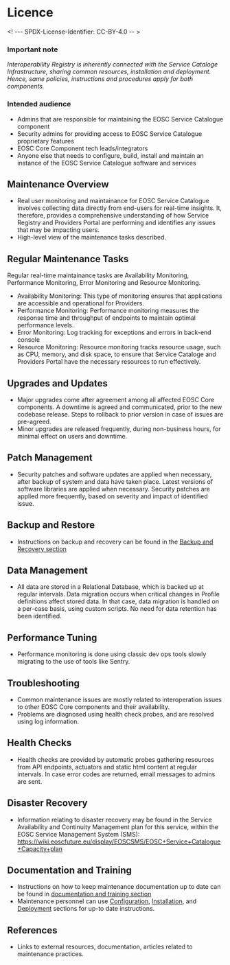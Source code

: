 # Licence

<! --- SPDX-License-Identifier: CC-BY-4.0  -- >

### Important note

*Interoperability Registry is inherently connected with the Service Cataloge Infrastructure, sharing common resources, installation and deployment. Hence, same policies, instructions and procedures apply for both components.* 

### Intended audience

- Admins that are responsible for maintaining the EOSC Service Catalogue component
- Security admins for providing access to EOSC Service Catalogue proprietary features
- EOSC Core Component tech leads/integrators
- Anyone  else that  needs  to  configure, build, install and maintain an instance of the EOSC Service Catalogue software and services

## Maintenance Overview

- Real user monitoring and maintainance for EOSC Service Catalogue involves collecting data directly from end-users for real-time insights. It, therefore, provides a comprehensive understanding of how Service Registry and Providers Portal are performing and identifies any issues that may be impacting users.
- High-level view of the maintenance tasks described.

## Regular Maintenance Tasks

Regular real-time maintainance tasks are Availability Monitoring, Performance Monitoring, Error Monitoring and Resource Monitoring.

- Availability Monitoring: This type of monitoring ensures that applications are accessible and operational for Providers.
- Performance Monitoring: Performance monitoring measures the response time and throughput of endpoints to maintain optimal performance levels.
- Error Monitoring: Log tracking for exceptions and errors in back-end console
- Resource Monitoring: Resource monitoring tracks resource usage, such as CPU, memory, and disk space, to ensure that Service Cataloge and Providers Portal have the necessary resources to run effectively.

## Upgrades and Updates

- Major upgrades come after agreement among all affected EOSC Core components. A downtime is agreed and communicated, prior to the new codebase release. Steps to rollback to prior version in case of issues are pre-agreed.
- Minor upgrades are released frequently, during non-business hours, for minimal effect on users and downtime.

## Patch Management

- Security patches and software updates are applied when necessary, after backup of system and data have taken place. Latest versions of software libraries are applied when necessary. Security patches are applied more frequently, based on severity and impact of identified issue.

## Backup and Restore

- Instructions on backup and recovery can be found in the [Backup and Recovery section](backup-recovery.md)

## Data Management

- All data are stored in a Relational Database, which is backed up at regular intervals. Data migration occurs when critical changes in Profile definitions affect stored data. In that case, data migration is handled on a per-case basis, using custom scripts. No need for data retention has been identified. 

## Performance Tuning

- Performance monitoring is done using classic dev ops tools slowly migrating to the use of tools like Sentry.

## Troubleshooting

- Common maintenance issues are mostly related to interoperation issues to other EOSC Core components and their availability.
- Problems are diagnosed using health check probes, and are resolved using log information.

## Health Checks

- Health checks are provided by automatic probes gathering resources from API endpoints, actuators and static html content at regular intervals. In case error codes are returned, email messages to admins are sent.

## Disaster Recovery

- Information relating to disaster recovery may be found in the Service Availability and Continuity Management plan for this service,  within the EOSC Service Management System (SMS): <https://wiki.eoscfuture.eu/display/EOSCSMS/EOSC+Service+Catalogue+Capacity+plan>

## Documentation and Training

- Instructions on how to keep maintenance documentation up to date can be found in [documentation and training section](documentation-training.md)
- Maintenance personnel can use [Configuration](configuration.md), [Installation](installation.md), and [Deployment](deployment.md) sections for up-to date instructions.

## References

- Links to external resources, documentation, articles related to maintenance practices.

